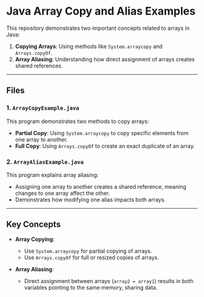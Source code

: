# Java Array Copy and Alias Examples

This repository demonstrates two important concepts related to arrays in Java:
1. **Copying Arrays**: Using methods like `System.arraycopy` and `Arrays.copyOf`.
2. **Array Aliasing**: Understanding how direct assignment of arrays creates shared references.

---

## Files

### 1. `ArrayCopyExample.java`
This program demonstrates two methods to copy arrays:
- **Partial Copy**: Using `System.arraycopy` to copy specific elements from one array to another.
- **Full Copy**: Using `Arrays.copyOf` to create an exact duplicate of an array.

### 2. `ArrayAliasExample.java`
This program explains array aliasing:
- Assigning one array to another creates a shared reference, meaning changes to one array affect the other.
- Demonstrates how modifying one alias impacts both arrays.

---

## Key Concepts
- **Array Copying**:
  - Use `System.arraycopy` for partial copying of arrays.
  - Use `Arrays.copyOf` for full or resized copies of arrays.

- **Array Aliasing**:
  - Direct assignment between arrays (`array2 = array1`) results in both variables pointing to the same memory, sharing data.

